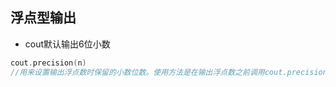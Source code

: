 ## 浮点型输出
+ cout默认输出6位小数
```C++
cout.precision(n)
//用来设置输出浮点数时保留的小数位数。使用方法是在输出浮点数之前调用cout.precision(n)，其中n为保留的小数位数。例如：cout.precision(3) << 1.23456 会输出 1.235。
```